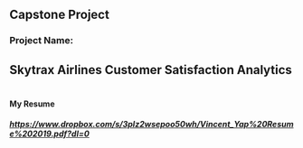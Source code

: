 ## Capstone Project
### Project Name:    
##    Skytrax Airlines Customer Satisfaction Analytics
#
#
#
#### My Resume 
##### https://www.dropbox.com/s/3plz2wsepoo50wh/Vincent_Yap%20Resume%202019.pdf?dl=0
